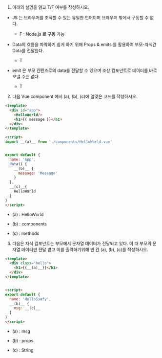
1. 아래의 설명을 읽고 T/F 여부를 작성하시오.



- JS 는 브라우저를 조작할 수 있는 유일한 언어이며 브라우저 밖에서 구동할 수 없다.

  - F : Node.js 로 구동 가능

- Data의 흐름을 파악하기 쉽게 하기 위해 Props & emits 를 활용하여 부모-자식간 Data를 전달한다.

  - T

- emit 은 부모 컨텐츠로의 data를 전달할 수 있으며 조상 컴포넌트로 데이터를 바로 보낼 수는 없다.

  - T


2. 다음 Vue component 에서 (a), (b), (c)에 알맞은 코드를 작성하시오.

```html
<template>
  <div id="app">
    <HelloWorld/>
    <h1>{{ message }}</h1>
  </div>
</template>

<script>
import __(a)__ from './components/HelloWorld.vue'


export default {
  name: 'App',
  data() {
    __(b)__ {
      message: 'Message'
    }  
  },
  __(c)__{
    HelloWorld  
  }
}
</script>
```

- (a) : HelloWorld

- (b) : components

- (c) : methods


3. 다음은 자식 컴포넌트는 부모에서 문자열 데이터가 전달되고 있다. 이 때 부모의 문자열 데이터만 전달 받고 이를 출력하기위해 빈 칸 (a), (b), (c)를 작성하시오.


```html
<template>
  <div class="hello">
    <h1>{{__(a)__}}</h1>
  </div>
</template>


<script>
export default {
  name: 'HelloSsafy',
  __(b)__ {
    msg: __(c)__
  }
}
</script>
```

- (a) : msg

- (b) : props

- (c) : String
